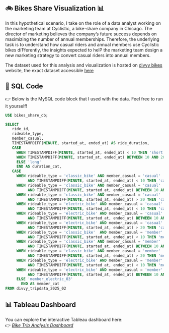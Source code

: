 ## 🚲 Bikes Share Visualization 📊
In this hypothetical scenario, I take on the role of a data analyst working on the marketing team at Cyclistic, a bike-share company in Chicago. The director of marketing believes the company’s future success depends on maximizing the number of annual memberships. Therefore, the underlying task is to understand how casual riders and annual members use Cyclistic bikes diŦferently, the insights expected to helP the marketing team design a new marketing strategy to convert casual riders into annual members. 

The dataset used for this analysis and visualization is hosted on [divvy bikes](https://divvy-tripdata.s3.amazonaws.com/index.html) website, the exact dataset accessible [here](https://divvy-tripdata.s3.amazonaws.com/202502-divvy-tripdata.zip)

## 📝 SQL Code
👉 Below is the MySQL code block that I used with the data. Feel free to run it yourself!

```sql
USE bikes_share_db;

SELECT 
   ride_id,
   rideable_type,  
   member_casual,
   TIMESTAMPDIFF(MINUTE, started_at, ended_at) AS ride_duration,
   CASE
     WHEN TIMESTAMPDIFF(MINUTE, started_at, ended_at) < 10 THEN 'short'
     WHEN TIMESTAMPDIFF(MINUTE, started_at, ended_at) BETWEEN 10 AND 20 THEN 'medium'
     ELSE 'long'
     END AS duration_cat,
   CASE
     WHEN rideable_type = 'classic_bike' AND member_casual = 'casual'
          AND TIMESTAMPDIFF(MINUTE, started_at, ended_at) < 10 THEN 'casual_classic_01'
     WHEN rideable_type = 'classic_bike' AND member_casual = 'casual'
          AND TIMESTAMPDIFF(MINUTE, started_at, ended_at) BETWEEN 10 AND 20 THEN 'casual_classic_02'
     WHEN rideable_type = 'classic_bike' AND member_casual = 'casual'
          AND TIMESTAMPDIFF(MINUTE, started_at, ended_at) > 20 THEN 'casual_classic_03'
     WHEN rideable_type = 'electric_bike' AND member_casual = 'casual'
          AND TIMESTAMPDIFF(MINUTE, started_at, ended_at) < 10 THEN 'casual_electric_01'
     WHEN rideable_type = 'electric_bike' AND member_casual = 'casual'
          AND TIMESTAMPDIFF(MINUTE, started_at, ended_at) BETWEEN 10 AND 20 THEN 'casual_electric_02'
     WHEN rideable_type = 'electric_bike' AND member_casual = 'casual'
          AND TIMESTAMPDIFF(MINUTE, started_at, ended_at) > 20 THEN 'casual_electric_03'
     WHEN rideable_type = 'classic_bike'  AND member_casual = 'member'
          AND TIMESTAMPDIFF(MINUTE, started_at, ended_at) < 10 THEN 'member_classic_01'
     WHEN rideable_type = 'classic_bike' AND member_casual = 'member'
          AND TIMESTAMPDIFF(MINUTE, started_at, ended_at) BETWEEN 10 AND 20 THEN 'member_classic_02'
     WHEN rideable_type = 'classic_bike' AND member_casual = 'member'
          AND TIMESTAMPDIFF(MINUTE, started_at, ended_at) > 20 THEN 'member_classic_03'
     WHEN rideable_type = 'electric_bike' AND member_casual = 'member'
          AND TIMESTAMPDIFF(MINUTE, started_at, ended_at) < 10 THEN 'member_electric_01'
     WHEN rideable_type = 'electric_bike' AND member_casual = 'member'
          AND TIMESTAMPDIFF(MINUTE, started_at, ended_at) BETWEEN 10 AND 20 THEN 'member_electric_02'
     ELSE 'member_electric_03'
       END AS member_cat
FROM divvy_tripdata_2025_02
```

## 📊 Tableau Dashboard
You can explore the interactive Tableau dashboard here:  
👉 [*Bike Trip Analysis Dashboard*](https://public.tableau.com/app/profile/vincent.otieno7871/viz/BikesShare_17417945426040/Dashboard1)  

